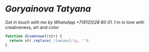 # *Goryainova Tatyana*
*Get in touch with me by WhatsApp +7(912)028 80 01.*
I'm in love with creativeness, art and color




```javascript
function disemvowel(str) {
  return str.replace( /[aeiou]/ig, '');
}
```